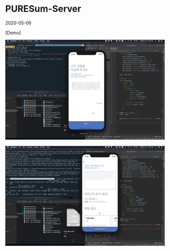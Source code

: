 # PURESum-Server

2020-05-06

[Demo]

<p align="center">
<img src="./images/2020-05-06/1.png" width="800"><br><br>
<img src="./images/2020-05-06/2.png" width="800">
</p>

